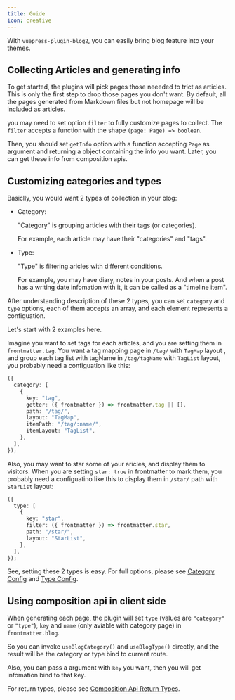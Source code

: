 ```yaml
---
title: Guide
icon: creative
---
```


With `vuepress-plugin-blog2`, you can easily bring blog feature into your themes.

## Collecting Articles and generating info

To get started, the plugins will pick pages those neeeded to trict as articles. This is only the first step to drop those pages you don't want. By default, all the pages generated from Markdown files but not homepage will be included as articles.

you may need to set option `filter` to fully customize pages to collect. The `filter` accepts a function with the shape `(page: Page) => boolean`.

Then, you should set `getInfo` option with a function accepting `Page` as argument and returning a object containing the info you want. Later, you can get these info from composition apis.

## Customizing categories and types

Basiclly, you would want 2 types of collection in your blog:

- Category:

  "Category" is grouping articles with their tags (or categories).

  For example, each article may have their "categories" and "tags".

- Type:

  "Type" is filtering aricles with different conditions.

  For example, you may have diary, notes in your posts. And when a post has a writing date infomation with it, it can be called as a "timeline item".

After understanding description of these 2 types, you can set `category` and `type` options, each of them accepts an array, and each element represents a configuation.

Let's start with 2 examples here.

Imagine you want to set tags for each articles, and you are setting them in `frontmatter.tag`. You want a tag mapping page in `/tag/` with `TagMap` layout , and group each tag list with tagName in `/tag/tagName` with `TagList` layout, you probably need a configuation like this:

```ts
({
  category: [
    {
      key: "tag",
      getter: ({ frontmatter }) => frontmatter.tag || [],
      path: "/tag/",
      layout: "TagMap",
      itemPath: "/tag/:name/",
      itemLayout: "TagList",
    },
  ],
});
```

Also, you may want to star some of your aricles, and display them to visitors. When you are setting `star: true` in frontmatter to mark them, you probably need a configuatino like this to display them in `/star/` path with `StarList` layout:

```ts
({
  type: [
    {
      key: "star",
      filter: ({ frontmatter }) => frontmatter.star,
      path: "/star/",
      layout: "StarList",
    },
  ],
});
```

See, setting these 2 types is easy. For full options, please see [Category Config](./config.md#blog-category-config) and [Type Config](./config.md#blog-type-config).

## Using composition api in client side

When generating each page, the plugin will set `type` (values are `"category"` or `"type"`), `key` and `name` (only aviable with category page) in `frontmatter.blog`.

So you can invoke `useBlogCategory()` and `useBlogType()` directly, and the result will be the category or type bind to current route.

Also, you can pass a argument with `key` you want, then you will get infomation bind to that key.

For return types, please see [Composition Api Return Types](./config.md#composition-api).
